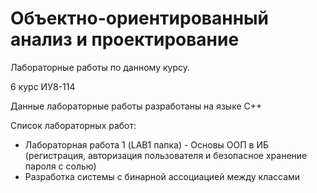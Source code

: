 # Объектно-ориентированный анализ и проектирование
Лабораторные работы по данному курсу.

6 курс ИУ8-114

Данные лабораторные работы разработаны на языке С++

Список лабораторных работ: 
* Лабораторная работа 1 (LAB1 папка) - Основы ООП в ИБ (регистрация, авторизация пользователя и безопасное хранение пароля с солью)
* Разработка системы с бинарной ассоциацией между классами 
